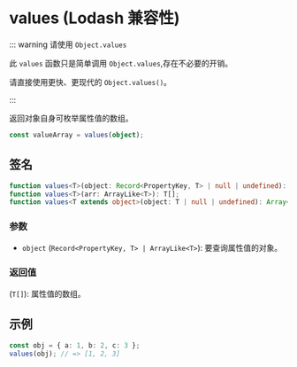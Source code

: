 # values (Lodash 兼容性)

::: warning 请使用 `Object.values`

此 `values` 函数只是简单调用 `Object.values`,存在不必要的开销。

请直接使用更快、更现代的 `Object.values()`。

:::

返回对象自身可枚举属性值的数组。

```typescript
const valueArray = values(object);
```

## 签名

```typescript
function values<T>(object: Record<PropertyKey, T> | null | undefined): T[];
function values<T>(arr: ArrayLike<T>): T[];
function values<T extends object>(object: T | null | undefined): Array<T[keyof T]>;
```

### 参数

- `object` (`Record<PropertyKey, T> | ArrayLike<T>`): 要查询属性值的对象。

### 返回值

(`T[]`): 属性值的数组。

## 示例

```typescript
const obj = { a: 1, b: 2, c: 3 };
values(obj); // => [1, 2, 3]
```
